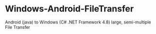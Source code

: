 # Windows-Android-FileTransfer
Android (java) to Windows (C# .NET Framework 4.8) large, semi-multiple File Transfer

